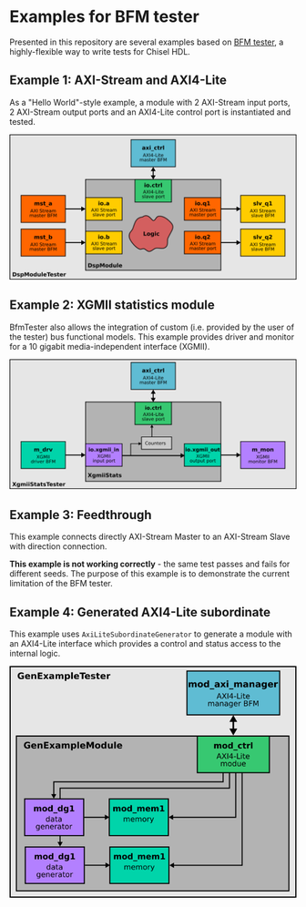 # Examples for BFM tester

Presented in this repository are several examples based on [BFM
tester](https://github.com/j-marjanovic/chisel-bfm-tester), a highly-flexible
way to write tests for Chisel HDL.

## Example 1: AXI-Stream and AXI4-Lite

As a "Hello World"-style example, a module with 2 AXI-Stream input ports, 2
AXI-Stream output ports and an AXI4-Lite control port is instantiated and
tested.

![DspModuleTester](docs/example-1.png)

## Example 2: XGMII statistics module

BfmTester also allows the integration of custom (i.e. provided by the user
of the tester) bus functional models. This example provides driver and monitor
for a 10 gigabit media-independent interface (XGMII).

![XgmiiStatsTester](docs/example-2.png)

## Example 3: Feedthrough

This example connects directly AXI-Stream Master to an AXI-Stream Slave with
direction connection.

**This example is not working correctly** - the same test passes and fails
for different seeds. The purpose of this example is to demonstrate the current
limitation of the BFM tester.

## Example 4: Generated AXI4-Lite subordinate

This example uses `AxiLiteSubordinateGenerator` to generate a module with an
AXI4-Lite interface which provides a control and status access to the internal
logic.

![GenExampleTester](docs/example-4.png)
